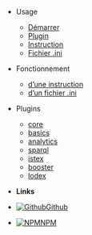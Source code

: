 - Usage

  - [Démarrer](quickstart.md)
  - [Plugin](plugin.md)
  - [Instruction](statement.md)
  - [Fichier .ini](ini.md)

- Fonctionnement

  - [d’une instruction](coding-statement.md)
  - [d’un fichier .ini](coding-ini.md)

- Plugins

  - [core](plugin-core.md)
  - [basics](plugin-basics.md)
  - [analytics](plugin-analytics.md)
  - [sparql](plugin-sparql.md)
  - [istex](plugin-istex.md)
  - [booster](plugin-booster.md)
  - [lodex](plugin-lodex.md)

- **Links**
- [![Github](https://icongram.jgog.in/simple/github.svg?color=808080&size=16)Github](https://github.com/Inist-CNRS/ezs)
- [![NPM](https://icongram.jgog.in/simple/npm.svg?colored&size=16)NPM](https://www.npmjs.com/search?q=keywords:ezs)

